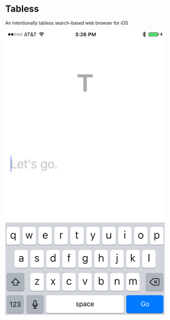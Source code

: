 # Tabless

An intentionally tabless search-based web browser for iOS

![Screenshot of Tabless](https://raw.githubusercontent.com/ericbomgardner/tabless/master/screenshot.png)
